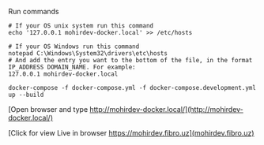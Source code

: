 Run commands

```
# If your OS unix system run this command
echo '127.0.0.1 mohirdev-docker.local' >> /etc/hosts

# If your OS Windows run this command
notepad C:\Windows\System32\drivers\etc\hosts
# And add the entry you want to the bottom of the file, in the format IP_ADDRESS DOMAIN_NAME. For example:
127.0.0.1 mohirdev-docker.local

docker-compose -f docker-compose.yml -f docker-compose.development.yml up --build
```

[Open browser and type http://mohirdev-docker.local/](http://mohirdev-docker.local/)

[Click for view Live in browser https://mohirdev.fibro.uz](mohirdev.fibro.uz)

